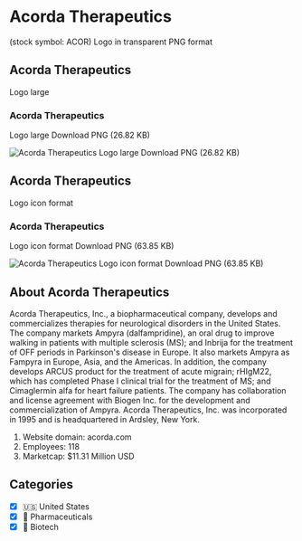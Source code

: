 # Acorda Therapeutics
 (stock symbol: ACOR) Logo in transparent PNG format

## Acorda Therapeutics
 Logo large

### Acorda Therapeutics
 Logo large Download PNG (26.82 KB)

![Acorda Therapeutics
 Logo large Download PNG (26.82 KB)](/img/orig/ACOR_BIG-bd7a242e.png)

## Acorda Therapeutics
 Logo icon format

### Acorda Therapeutics
 Logo icon format Download PNG (63.85 KB)

![Acorda Therapeutics
 Logo icon format Download PNG (63.85 KB)](/img/orig/ACOR-442a53f4.png)

## About Acorda Therapeutics


Acorda Therapeutics, Inc., a biopharmaceutical company, develops and commercializes therapies for neurological disorders in the United States. The company markets Ampyra (dalfampridine), an oral drug to improve walking in patients with multiple sclerosis (MS); and Inbrija for the treatment of OFF periods in Parkinson's disease in Europe. It also markets Ampyra as Fampyra in Europe, Asia, and the Americas. In addition, the company develops ARCUS product for the treatment of acute migrain; rHIgM22, which has completed Phase I clinical trial for the treatment of MS; and Cimaglermin alfa for heart failure patients. The company has collaboration and license agreement with Biogen Inc. for the development and commercialization of Ampyra. Acorda Therapeutics, Inc. was incorporated in 1995 and is headquartered in Ardsley, New York.

1. Website domain: acorda.com
2. Employees: 118
3. Marketcap: $11.31 Million USD


## Categories
- [x] 🇺🇸 United States
- [x] 💊 Pharmaceuticals
- [x] 🧬 Biotech
